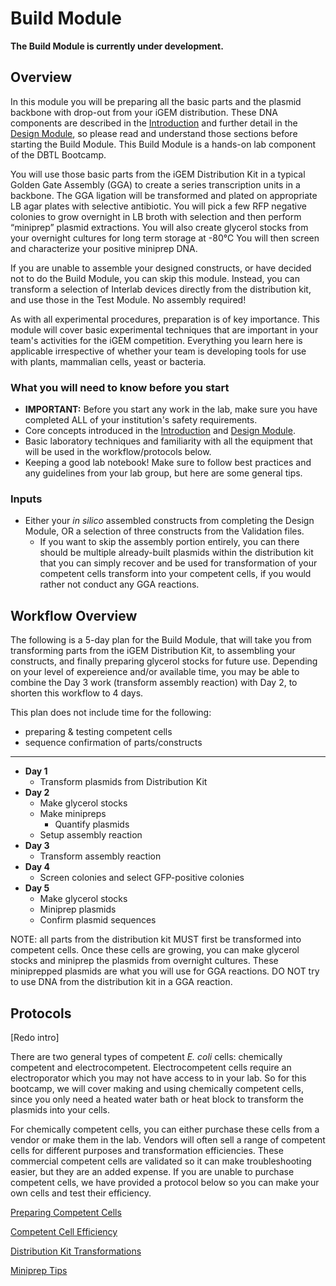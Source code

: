 # Build Module

**The Build Module is currently under development.**

## Overview
In this module you will be preparing all the basic parts and the plasmid backbone with drop-out from your iGEM distribution. 
These DNA components are described in the [Introduction](/0_intro/0_intro.md) and further detail in the [Design Module](/1_design/1_design.md), so please read and understand those sections before starting the Build Module. 
This Build Module is a hands-on lab component of the DBTL Bootcamp. 

You will use those basic parts from the iGEM Distribution Kit in a typical Golden Gate Assembly (GGA) to create a series transcription units in a backbone. 
The GGA ligation will be transformed and plated on appropriate LB agar plates with selective antibiotic. 
You will pick a few RFP negative colonies to grow overnight in LB broth with selection and then perform “miniprep” plasmid extractions. 
You will also create glycerol stocks from your overnight cultures for long term storage at -80°C
You will then screen and characterize your positive miniprep DNA. 

If you are unable to assemble your designed constructs, or have decided not to do the Build Module, you can skip this module. 
Instead, you can transform a selection of Interlab devices directly from the distribution kit, and use those in the Test Module. 
No assembly required!

As with all experimental procedures, preparation is of key importance. 
This module will cover basic experimental techniques that are important in your team's activities for the iGEM competition. 
Everything you learn here is applicable irrespective of whether your team is developing tools for use with plants, mammalian cells, yeast or bacteria.

### What you will need to know before you start
- **IMPORTANT:** 
Before you start any work in the lab, make sure you have completed ALL of your institution's safety requirements.
- Core concepts introduced in the [Introduction](/0_intro/0_intro.md) and [Design Module](/1_design/1_design.md).
- Basic laboratory techniques and familiarity with all the equipment that will be used in the workflow/protocols below.
- Keeping a good lab notebook! Make sure to follow best practices and any guidelines from your lab group, but here are some general tips.

### Inputs
- Either your _in silico_ assembled constructs from completing the Design Module, OR a selection of three constructs from the Validation files.
    - If you want to skip the assembly portion entirely, you can there should be multiple already-built plasmids within the distribution kit that you can simply recover and be used for transformation of your competent cells transform into your competent cells, if you would rather not conduct any GGA reactions.


## Workflow Overview
The following is a 5-day plan for the Build Module, that will take you from transforming parts from the iGEM Distribution Kit, to assembling your constructs, and finally preparing glycerol stocks for future use. Depending on your level of expereience and/or available time, you may be able to combine the Day 3 work (transform assembly reaction) with Day 2, to shorten this workflow to 4 days.

This plan does not include time for the following:
- preparing & testing competent cells
- sequence confirmation of parts/constructs

<hr />


- **Day 1**
    - Transform plasmids from Distribution Kit
- **Day 2**
    - Make glycerol stocks
    - Make minipreps
        - Quantify plasmids
    - Setup assembly reaction
- **Day 3**
    - Transform assembly reaction
- **Day 4**
    - Screen colonies and select GFP-positive colonies
- **Day 5**
    - Make glycerol stocks
    - Miniprep plasmids
    - Confirm plasmid sequences


NOTE:  all parts from the distribution kit MUST first be transformed into competent cells.  Once these cells are growing, you can make glycerol stocks and miniprep the plasmids from overnight cultures.  These miniprepped plasmids are what you will use for GGA reactions.  DO NOT try to use DNA from the distribution kit in a GGA reaction.



## Protocols

[Redo intro]

There are two general types of competent _E. coli_ cells: chemically competent and electrocompetent. 
Electrocompetent cells require an electroporator which you may not have access to in your lab. 
So for this bootcamp, we will cover making and using chemically competent cells, since you only need a heated water bath or heat block to transform the plasmids into your cells. 

For chemically competent cells, you can either purchase these cells from a vendor or make them in the lab.
Vendors will often sell a range of competent cells for different purposes and transformation efficiencies. 
These commercial competent cells are validated so it can make troubleshooting easier, but they are an added expense. If you are unable to purchase competent cells, we have provided a protocol below so you can make your own cells and test their efficiency. 


[Preparing Competent Cells](/protocol-preparing-competent-cells.md)

[Competent Cell Efficiency](/protocol-competent-cell-efficiency.md)

[Distribution Kit Transformations](/protocol-distribution-transformation.md)

[Miniprep Tips]()
